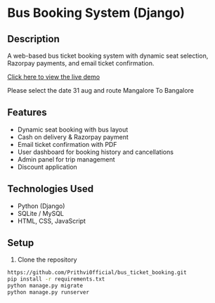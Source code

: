 # Bus Booking System (Django)

## Description
A web-based bus ticket booking system with dynamic seat selection, Razorpay payments, and email ticket confirmation.

[Click here to view the live demo](https://bus-ticket-booking-pqjs.onrender.com)

Please select the date 31 aug
and route Mangalore To Bangalore

## Features
- Dynamic seat booking with bus layout
- Cash on delivery & Razorpay payment
- Email ticket confirmation with PDF
- User dashboard for booking history and cancellations
- Admin panel for trip management
- Discount application

## Technologies Used
- Python (Django)
- SQLite / MySQL
- HTML, CSS, JavaScript

## Setup
1. Clone the repository
```bash
https://github.com/Prithvi0fficial/bus_ticket_booking.git
pip install -r requirements.txt
python manage.py migrate
python manage.py runserver
